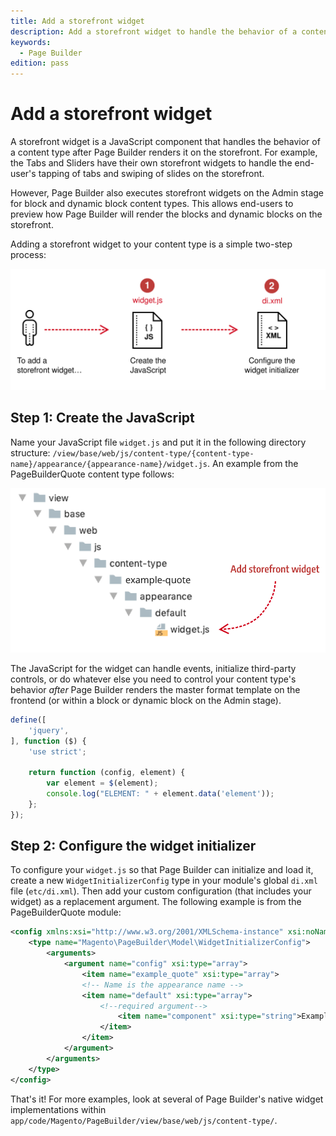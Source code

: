 ```yaml
---
title: Add a storefront widget
description: Add a storefront widget to handle the behavior of a content type after Page Builder renders it on the storefront.
keywords:
  - Page Builder
edition: pass
---
```


# Add a storefront widget

A storefront widget is a JavaScript component that handles the behavior of a content type after Page Builder renders it on the storefront. For example, the Tabs and Sliders have their own storefront widgets to handle the end-user's tapping of tabs and swiping of slides on the storefront.

However, Page Builder also executes storefront widgets on the Admin stage for block and dynamic block content types. This allows end-users to preview how Page Builder will render the blocks and dynamic blocks on the storefront.

Adding a storefront widget to your content type is a simple two-step process:

![Adding a storefront widget](../../../_images/page-builder/how-to-add-storefront-widget.svg)

## Step 1: Create the JavaScript

Name your JavaScript file `widget.js` and put it in the following directory structure: `/view/base/web/js/content-type/{content-type-name}/appearance/{appearance-name}/widget.js`. An example from the PageBuilderQuote content type follows:

![Where to add storefront widget](../../../_images/page-builder/where-to-add-widget.png)

The JavaScript for the widget can handle events, initialize third-party controls, or do whatever else you need to control your content type's behavior _after_ Page Builder renders the master format template on the frontend (or within a block or dynamic block on the Admin stage).

```javascript
define([
    'jquery',
], function ($) {
    'use strict';

    return function (config, element) {
        var element = $(element);
        console.log("ELEMENT: " + element.data('element'));
    };
});
```

## Step 2: Configure the widget initializer

To configure your `widget.js` so that Page Builder can initialize and load it, create a new `WidgetInitializerConfig` type in your module's global `di.xml` file (`etc/di.xml`). Then add your custom configuration (that includes your widget) as a replacement argument. The following example is from the PageBuilderQuote module:

``` xml
<config xmlns:xsi="http://www.w3.org/2001/XMLSchema-instance" xsi:noNamespaceSchemaLocation="urn:magento:framework:ObjectManager/etc/config.xsd">
    <type name="Magento\PageBuilder\Model\WidgetInitializerConfig">
        <arguments>
            <argument name="config" xsi:type="array">
                <item name="example_quote" xsi:type="array">
                <!-- Name is the appearance name -->
                <item name="default" xsi:type="array">
                    <!--required argument-->
                        <item name="component" xsi:type="string">Example_PageBuilderQuote/js/content-type/example-quote/appearance/default/widget</item>
                    </item>
                </item>
            </argument>
        </arguments>
    </type>
</config>
```

That's it! For more examples, look at several of Page Builder's native widget implementations within `app/code/Magento/PageBuilder/view/base/web/js/content-type/`.
